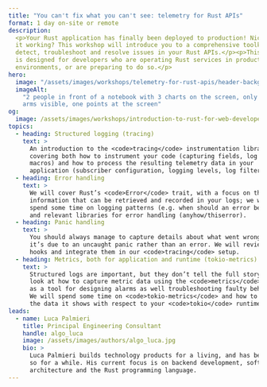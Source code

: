 ```yaml
---
title: "You can't fix what you can't see: telemetry for Rust APIs"
format: 1 day on-site or remote
description:
  <p>Your Rust application has finally been deployed to production! Nice! But is
  it working? This workshop will introduce you to a comprehensive toolkit to
  detect, troubleshoot and resolve issues in your Rust APIs.</p><p>This workshop
  is designed for developers who are operating Rust services in production-like
  environments, or are preparing to do so.</p>
hero:
  image: "/assets/images/workshops/telemetry-for-rust-apis/header-background.jpg"
  imageAlt:
    "2 people in front of a notebook with 3 charts on the screen, only their
    arms visible, one points at the screen"
og:
  image: /assets/images/workshops/introduction-to-rust-for-web-developers/og-image.jpg
topics:
  - heading: Structured logging (tracing)
    text: >
      An introduction to the <code>tracing</code> instrumentation library,
      covering both how to instrument your code (capturing fields, log levels,
      macros) and how to process the resulting telemetry data in your
      application (subscriber configuration, logging levels, log filtering).
  - heading: Error handling
    text: >
      We will cover Rust’s <code>Error</code> trait, with a focus on the
      information that can be retrieved and recorded in your logs; we will also
      spend some time on logging patterns (e.g. when should an error be logged?)
      and relevant libraries for error handling (anyhow/thiserror).
  - heading: Panic handling
    text: >
      You should always manage to capture details about what went wrong, even if
      it’s due to an uncaught panic rather than an error. We will review panic
      hooks and integrate them in our <code>tracing</code> setup.
  - heading: Metrics, both for application and runtime (tokio-metrics)
    text: >
      Structured logs are important, but they don’t tell the full story. We will
      look at how to capture metric data using the <code>metrics</code> library,
      as a tool for designing alarms as well troubleshooting faulty behaviour.
      We will spend some time on <code>tokio-metrics</code> and how to interpret
      the data it shows with respect to your <code>tokio</code> runtime usage.
leads:
  - name: Luca Palmieri
    title: Principal Engineering Consultant
    handle: algo_luca
    image: /assets/images/authors/algo_luca.jpg
    bio: >
      Luca Palmieri builds technology products for a living, and has been doing
      so for a while. His current focus is on backend development, software
      architecture and the Rust programming language.
---
```


<!--break-->
